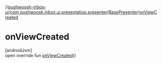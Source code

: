//[pushwoosh-inbox-ui](../../../index.md)/[com.pushwoosh.inbox.ui.presentation.presenter](../index.md)/[BasePresenter](index.md)/[onViewCreated](on-view-created.md)

# onViewCreated

[androidJvm]\
open override fun [onViewCreated](on-view-created.md)()
